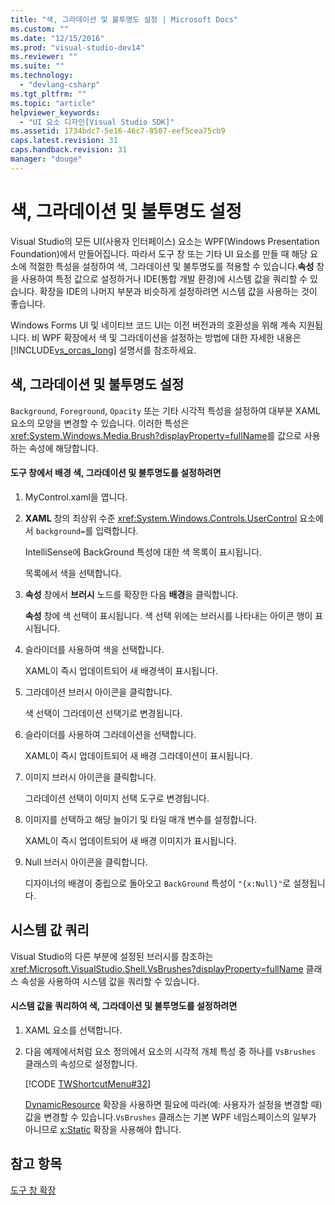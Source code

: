 ```yaml
---
title: "색, 그라데이션 및 불투명도 설정 | Microsoft Docs"
ms.custom: ""
ms.date: "12/15/2016"
ms.prod: "visual-studio-dev14"
ms.reviewer: ""
ms.suite: ""
ms.technology: 
  - "devlang-csharp"
ms.tgt_pltfrm: ""
ms.topic: "article"
helpviewer_keywords: 
  - "UI 요소 디자인[Visual Studio SDK]"
ms.assetid: 1734bdc7-5e16-46c7-8507-eef5cea75cb9
caps.latest.revision: 31
caps.handback.revision: 31
manager: "douge"
---
```

# 색, 그라데이션 및 불투명도 설정
Visual Studio의 모든 UI\(사용자 인터페이스\) 요소는 WPF\(Windows Presentation Foundation\)에서 만들어집니다. 따라서 도구 창 또는 기타 UI 요소를 만들 때 해당 요소에 적절한 특성을 설정하여 색, 그라데이션 및 불투명도를 적용할 수 있습니다.**속성** 창을 사용하여 특정 값으로 설정하거나 IDE\(통합 개발 환경\)에 시스템 값을 쿼리할 수 있습니다. 확장을 IDE의 나머지 부분과 비슷하게 설정하려면 시스템 값을 사용하는 것이 좋습니다.  
  
 Windows Forms UI 및 네이티브 코드 UI는 이전 버전과의 호환성을 위해 계속 지원됩니다. 비 WPF 확장에서 색 및 그라데이션을 설정하는 방법에 대한 자세한 내용은 [!INCLUDE[vs_orcas_long](../debugger/includes/vs_orcas_long_md.md)] 설명서를 참조하세요.  
  
## 색, 그라데이션 및 불투명도 설정  
 `Background`, `Foreground`, `Opacity` 또는 기타 시각적 특성을 설정하여 대부분 XAML 요소의 모양을 변경할 수 있습니다. 이러한 특성은 <xref:System.Windows.Media.Brush?displayProperty=fullName>를 값으로 사용하는 속성에 해당합니다.  
  
#### 도구 창에서 배경 색, 그라데이션 및 불투명도를 설정하려면  
  
1.  MyControl.xaml을 엽니다.  
  
2.  **XAML** 창의 최상위 수준 <xref:System.Windows.Controls.UserControl> 요소에서 `background=`를 입력합니다.  
  
     IntelliSense에 BackGround 특성에 대한 색 목록이 표시됩니다.  
  
     목록에서 색을 선택합니다.  
  
3.  **속성** 창에서 **브러시** 노드를 확장한 다음 **배경**을 클릭합니다.  
  
     **속성** 창에 색 선택이 표시됩니다. 색 선택 위에는 브러시를 나타내는 아이콘 행이 표시됩니다.  
  
4.  슬라이더를 사용하여 색을 선택합니다.  
  
     XAML이 즉시 업데이트되어 새 배경색이 표시됩니다.  
  
5.  그라데이션 브러시 아이콘을 클릭합니다.  
  
     색 선택이 그라데이션 선택기로 변경됩니다.  
  
6.  슬라이더를 사용하여 그라데이션을 선택합니다.  
  
     XAML이 즉시 업데이트되어 새 배경 그라데이션이 표시됩니다.  
  
7.  이미지 브러시 아이콘을 클릭합니다.  
  
     그라데이션 선택이 이미지 선택 도구로 변경됩니다.  
  
8.  이미지를 선택하고 해당 늘이기 및 타일 매개 변수를 설정합니다.  
  
     XAML이 즉시 업데이트되어 새 배경 이미지가 표시됩니다.  
  
9. Null 브러시 아이콘을 클릭합니다.  
  
     디자이너의 배경이 중립으로 돌아오고 `BackGround` 특성이 `"{x:Null}"`로 설정됩니다.  
  
## 시스템 값 쿼리  
 Visual Studio의 다른 부분에 설정된 브러시를 참조하는 <xref:Microsoft.VisualStudio.Shell.VsBrushes?displayProperty=fullName> 클래스 속성을 사용하여 시스템 값을 쿼리할 수 있습니다.  
  
#### 시스템 값을 쿼리하여 색, 그라데이션 및 불투명도를 설정하려면  
  
1.  XAML 요소를 선택합니다.  
  
2.  다음 예제에서처럼 요소 정의에서 요소의 시각적 개체 특성 중 하나를 `VsBrushes` 클래스의 속성으로 설정합니다.  
  
     [!CODE [TWShortcutMenu#32](../CodeSnippet/VS_Snippets_VSSDK/twshortcutmenu#32)]  
  
     [DynamicResource](../Topic/DynamicResource%20Markup%20Extension.md) 확장을 사용하면 필요에 따라\(예: 사용자가 설정을 변경할 때\) 값을 변경할 수 있습니다.`VsBrushes` 클래스는 기본 WPF 네임스페이스의 일부가 아니므로 [x:Static](../Topic/x:Static%20Markup%20Extension.md) 확장을 사용해야 합니다.  
  
## 참고 항목  
 [도구 창 확장](../misc/extending-tool-windows.md)